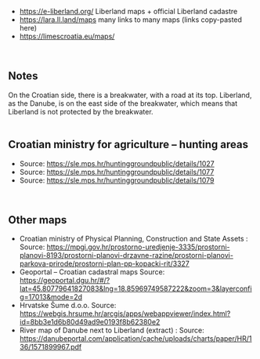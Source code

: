 
* https://e-liberland.org/ Liberland maps + official Liberland cadastre
* https://lara.ll.land/maps many links to many maps (links copy-pasted here)
* https://limescroatia.eu/maps/
<br>

Notes
-----
On the Croatian side, there is a breakwater, with a road at its top.
Liberland, as the Danube, is on the east side of the breakwater, which means that Liberland is not protected by the breakwater.  
<br>

Croatian ministry for agriculture – hunting areas
-------------------------------------------------
* Source: https://sle.mps.hr/huntinggroundpublic/details/1027
* Source: https://sle.mps.hr/huntinggroundpublic/details/1077
* Source: https://sle.mps.hr/huntinggroundpublic/details/1079
<br>

Other maps
----------
* Croatian ministry of Physical Planning, Construction and State Assets : Source: https://mpgi.gov.hr/prostorno-uredjenje-3335/prostorni-planovi-8193/prostorni-planovi-drzavne-razine/prostorni-planovi-parkova-prirode/prostorni-plan-pp-kopacki-rit/3327
* Geoportal – Croatian cadastral maps Source: https://geoportal.dgu.hr/#/?lat=45.80779641827083&lng=18.85969749587222&zoom=3&layerconfig=17013&mode=2d
* Hrvatske Šume d.o.o. Source: https://webgis.hrsume.hr/arcgis/apps/webappviewer/index.html?id=8bb3e1d6b80d49ad9e0193f8b62380e2
* River map of Danube next to Liberland (extract) : Source: https://danubeportal.com/application/cache/uploads/charts/paper/HR/136/1571899967.pdf
<br>


